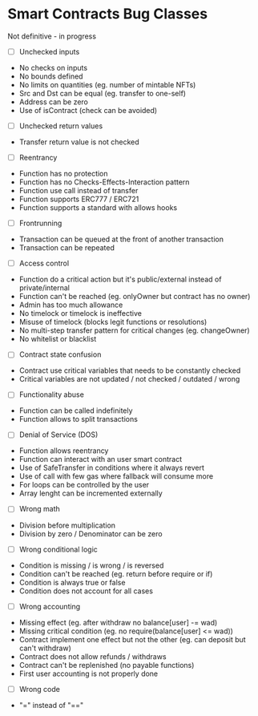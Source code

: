 # Smart Contracts Bug Classes
Not definitive - in progress

- [ ] Unchecked inputs
- No checks on inputs
- No bounds defined
- No limits on quantities (eg. number of mintable NFTs)
- Src and Dst can be equal (eg. transfer to one-self)
- Address can be zero
- Use of isContract (check can be avoided)

- [ ] Unchecked return values
- Transfer return value is not checked

- [ ] Reentrancy
- Function has no protection
- Function has no Checks-Effects-Interaction pattern
- Function use call instead of transfer
- Function supports ERC777 / ERC721
- Function supports a standard with allows hooks

- [ ] Frontrunning
- Transaction can be queued at the front of another transaction
- Transaction can be repeated

- [ ] Access control
- Function do a critical action but it's public/external instead of private/internal
- Function can't be reached (eg. onlyOwner but contract has no owner)
- Admin has too much allowance
- No timelock or timelock is ineffective
- Misuse of timelock (blocks legit functions or resolutions)
- No multi-step transfer pattern for critical changes (eg. changeOwner)
- No whitelist or blacklist

- [ ] Contract state confusion
- Contract use critical variables that needs to be constantly checked
- Critical variables are not updated / not checked / outdated / wrong

- [ ] Functionality abuse
- Function can be called indefinitely
- Function allows to split transactions

- [ ] Denial of Service (DOS)
- Function allows reentrancy
- Function can interact with an user smart contract
- Use of SafeTransfer in conditions where it always revert
- Use of call with few gas where fallback will consume more
- For loops can be controlled by the user
- Array lenght can be incremented externally

- [ ] Wrong math
- Division before multiplication
- Division by zero / Denominator can be zero

- [ ] Wrong conditional logic
- Condition is missing / is wrong / is reversed
- Condition can't be reached (eg. return before require or if)
- Condition is always true or false
- Condition does not account for all cases

- [ ] Wrong accounting
- Missing effect (eg. after withdraw no balance[user] -= wad)
- Missing critical condition (eg. no require(balance[user] <= wad))
- Contract implement one effect but not the other (eg. can deposit but can't withdraw)
- Contract does not allow refunds / withdraws
- Contract can't be replenished (no payable functions)
- First user accounting is not properly done

- [ ] Wrong code
- "=" instead of "=="
